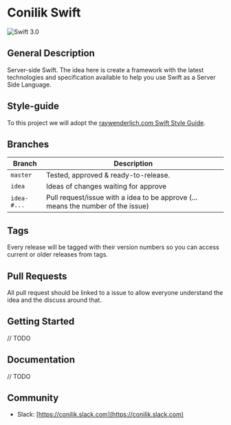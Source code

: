 # Conilik Swift

<img src="https://img.shields.io/badge/Swift-3.0-blue.svg?style=flat" alt="Swift 3.0" />

## General Description

Server-side Swift. The idea here is create a framework with the latest technologies and specification available  to help you use Swift as a Server Side Language.


## Style-guide 

To this project we will adopt the [raywenderlich.com Swift Style Guide](https://github.com/raywenderlich/swift-style-guide).

## Branches

| Branch        | Description   |
| ------------- | ------------- |
| `master`      | Tested, approved & ready-to-release. |
| `idea`        | Ideas of changes waiting for approve |
| `idea-#...`   | Pull request/issue with a idea to be approve (... means the number of the issue) |

## Tags
Every release will be tagged with their version numbers so you can access current or older releases from tags.

## Pull Requests
All pull request should be linked to a issue to allow everyone understand the idea and the discuss around that.


## Getting Started

// TODO

## Documentation

// TODO 


## Community

* Slack: [https://conilik.slack.com](https://conilik.slack.com)
